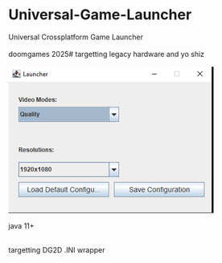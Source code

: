 # Universal-Game-Launcher
Universal Crossplatform Game Launcher
<br>
<br>
doomgames 2025# targetting legacy hardware and yo shiz
<br>
<br>
<img src="image.png"></img>
<br>
<p>java 11+</p>
<br>
targetting DG2D .INI wrapper
